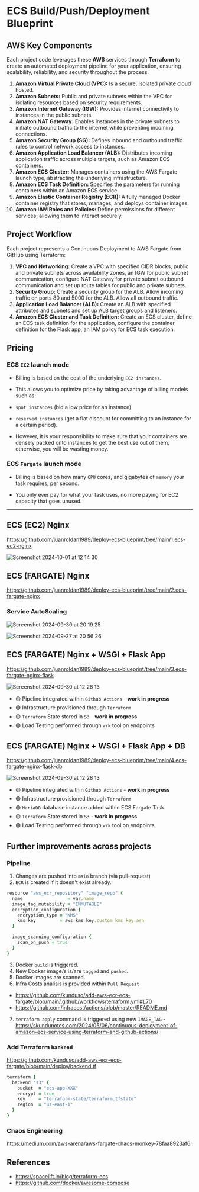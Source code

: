 # ECS Build/Push/Deployment Blueprint

## AWS Key Components

Each project code leverages these **AWS** services through **Terraform** to create an automated deployment pipeline for your application, ensuring scalability, reliability, and security throughout the process.

1. **Amazon Virtual Private Cloud (VPC):** Is a secure, isolated private cloud hosted.
2. **Amazon Subnets:** Public and private subnets within the VPC for isolating resources based on security requirements.
3. **Amazon Internet Gateway (IGW):** Provides internet connectivity to instances in the public subnets.
4. **Amazon NAT Gateway:** Enables instances in the private subnets to initiate outbound traffic to the internet while preventing incoming connections.
5. **Amazon Security Group (SG):** Defines inbound and outbound traffic rules to control network access to instances.
6. **Amazon Application Load Balancer (ALB):** Distributes incoming application traffic across multiple targets, such as Amazon ECS containers.
7. **Amazon ECS Cluster:** Manages containers using the AWS Fargate launch type, abstracting the underlying infrastructure.
8. **Amazon ECS Task Definition:** Specifies the parameters for running containers within an Amazon ECS service.
9. **Amazon Elastic Container Registry (ECR):** A fully managed Docker container registry that stores, manages, and deploys container images.
10. **Amazon IAM Roles and Policies:** Define permissions for different services, allowing them to interact securely.

## Project Workflow

Each project represents a Continuous Deployment to AWS Fargate from GitHub using Terraform:

1. **VPC and Networking:** Create a VPC with specified CIDR blocks, public and private subnets across availability zones, an IGW for public subnet communication, configure NAT Gateway for private subnet outbound communication and set up route tables for public and private subnets.
2. **Security Group:** Create a security group for the ALB. Allow incoming traffic on ports 80 and 5000 for the ALB. Allow all outbound traffic.
3. **Application Load Balancer (ALB):** Create an ALB with specified attributes and subnets and set up ALB target groups and listeners.
4. **Amazon ECS Cluster and Task Definition:** Create an ECS cluster, define an ECS task definition for the application, configure the container definition for the Flask app, an IAM policy for ECS task execution.

## Pricing

### ECS `EC2` launch mode

- Billing is based on the cost of the underlying `EC2 instances`.

- This allows you to optimize price by taking advantage of billing models such as:
- `spot instances` (bid a low price for an instance)
- `reserved instances` (get a flat discount for committing to an instance for a certain period).

- However, it is your responsibility to make sure that your containers are densely packed onto instances to get the best use out of them, otherwise, you will be wasting money.

### ECS `Fargate` launch mode

- Billing is based on how many `CPU` cores, and gigabytes of `memory` your task requires, per second.

- You only ever pay for what your task uses, no more paying for EC2 capacity that goes unused.

<hr>

## ECS (EC2) Nginx

https://github.com/juanroldan1989/deploy-ecs-blueprint/tree/main/1.ecs-ec2-nginx

![Screenshot 2024-10-01 at 12 14 30](https://github.com/user-attachments/assets/ddf2ccc4-74ab-4ba1-9074-524ebfa0a078)

## ECS (FARGATE) Nginx

https://github.com/juanroldan1989/deploy-ecs-blueprint/tree/main/2.ecs-fargate-nginx

### Service AutoScaling

![Screenshot 2024-09-30 at 20 19 25](https://github.com/user-attachments/assets/ecff068b-8af2-47ff-a18d-798d63f033e4)

![Screenshot 2024-09-27 at 20 56 26](https://github.com/user-attachments/assets/863f879d-0460-4e1e-b03c-db883ea49283)

## ECS (FARGATE) Nginx + WSGI + Flask App

https://github.com/juanroldan1989/deploy-ecs-blueprint/tree/main/3.ecs-fargate-nginx-flask

![Screenshot 2024-09-30 at 12 28 13](https://github.com/user-attachments/assets/20bef5c8-8723-40b9-92be-be8427a8ee5e)

- 🟡 Pipeline integrated within `Github Actions` - **work in progress**
- 🟢 Infrastructure provisioned through `Terraform`
- 🟡 `Terraform` State stored in `S3` - **work in progress**
- 🟢 Load Testing performed through `wrk` tool on endpoints

## ECS (FARGATE) Nginx + WSGI + Flask App + DB

https://github.com/juanroldan1989/deploy-ecs-blueprint/tree/main/4.ecs-fargate-nginx-flask-db

![Screenshot 2024-09-30 at 12 28 13](https://github.com/user-attachments/assets/20bef5c8-8723-40b9-92be-be8427a8ee5e)

- 🟡 Pipeline integrated within `Github Actions` - **work in progress**
- 🟢 Infrastructure provisioned through `Terraform`
- 🟢 `MariaDB` database instance added within ECS Fargate Task.
- 🟡 `Terraform` State stored in `S3` - **work in progress**
- 🟢 Load Testing performed through `wrk` tool on endpoints

## Further improvements across projects

### Pipeline

1. Changes are pushed into `main` branch (via pull-request)
2. `ECR` is created if it doesn't exist already.

```ruby
resource "aws_ecr_repository" "image_repo" {
  name                 = var.name
  image_tag_mutability = "IMMUTABLE"
  encryption_configuration {
    encryption_type = "KMS"
    kms_key         = aws_kms_key.custom_kms_key.arn
  }

  image_scanning_configuration {
    scan_on_push = true
  }
}
```

3. Docker `build` is triggered.
4. New Docker image/s is/are `tagged` and `pushed`.
5. Docker images are scanned.
6. Infra Costs analisis is provided within `Pull Request`

- https://github.com/kunduso/add-aws-ecr-ecs-fargate/blob/main/.github/workflows/terraform.yml#L70
- https://github.com/infracost/actions/blob/master/README.md

7. `terraform apply` command is triggered using new `IMAGE_TAG` - https://skundunotes.com/2024/05/06/continuous-deployment-of-amazon-ecs-service-using-terraform-and-github-actions/

### Add Terraform `backend`

https://github.com/kunduso/add-aws-ecr-ecs-fargate/blob/main/deploy/backend.tf

```ruby
terraform {
  backend "s3" {
    bucket  = "ecs-app-XXX"
    encrypt = true
    key     = "terraform-state/terraform.tfstate"
    region  = "us-east-1"
  }
}
```

### Chaos Engineering

https://medium.com/aws-arena/aws-fargate-chaos-monkey-78faa8923af6

## References

- https://spacelift.io/blog/terraform-ecs
- https://github.com/docker/awesome-compose

